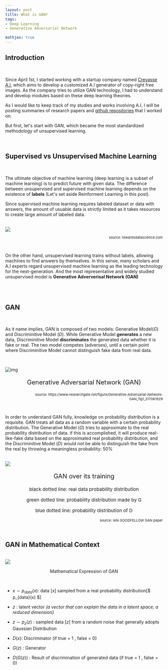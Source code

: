 ```yaml
---
layout: post
title: What is GAN?
tags:
- Deep Learning
- Generative Adversarial Network

mathjax: true
---
```




## Introduction

<br>

Since April 1st, I started working with a startup company named [Crevasse A.I](https://www.crevasse.ai/), which aims to develop a customized A.I generator of copy-right free images. As the company tries to utilize GAN technology, I had to understand and develop modules based on these deep learning theories. 

As I would like to keep track of my studies and works involving A.I, I will be posting summaries of research papers and [github repositories](https://github.com/agdal1125) that I worked on.  

But first, let's start with GAN, which became the most standardized methodology of unsupervised learning. 

<br>

## Supervised vs Unsupervised Machine Learning

<br>

The ultimate objective of machine learning (deep learning is a subset of machine learning) is to predict future with given data. The difference between unsupervised and supervised machine learning depends on the existence of **labels** (Let's set aside Reinforment Learning in this post).

Since supervised machine learning requires labeled dataset or data with answers, the amount of usuable data is strictly limited as it takes resources to create large amount of labeled data.

<br>

<img src="https://cdn-images-1.medium.com/max/1600/1*AZMDyaifxGVdwTV-1BN7kA.png">

<p align="right" style = "font-size: 11px">source: towardsdatascience.com</p>

<br>

On the other hand, unsupervised learning trains without labels, allowing machines to find answers by themselves. In this sense, many scholars and A.I experts regard unsupervised machine learning as the leading technology for the next-generation. And the most representative and widely studied unsupervised model is **Generative Adververisal Network (GAN)**

<br>

<br>

## GAN

 <br>

As it name implies, GAN is composed of two models: Generative Model($G$) and Discriminitive Model ($D$). While Generative Model **generates** a new data, Discriminitive Model **discriminates** the generated data whether it is fake or real. The two model competes (adverses), until a certain point where Discriminitive Model cannot distinguish fake data from real data. 

<br>

![img](https://www.researchgate.net/profile/Emiliano_De_Cristofaro/publication/317061929/figure/fig1/AS:497029693362176@1495512521469/Generative-Adversarial-Network-GAN.png)

 

 

<p align="center" style = "font-size: 20px">Generative Adversarial Network (GAN)</p>
<p align="right" style = "font-size: 11px">source: https://www.researchgate.net/figure/Generative-Adversarial-Network-GAN_fig1_317061929</p>

<br>

In order to understand GAN fully, knowledge on probability distribution is a requisite. GAN treats all data as a random variable with a certain probability distribution. The Generative Model ($G$) tries to approximate to the real probability distribution of data. if this is accomplished, it will produce real-like-fake data based on the approximated real probability distribution, and the Discriminitive Model ($D$) would not be able to distinguish the fake from the real by throwing a meaningless probability: 50%

<br>

<img src="https://t1.daumcdn.net/cfile/tistory/99DD16395B75860434">

<p align="center" style = "font-size: 20px">GAN over its training</p>
<p align="center" style = "font-size: 15px">black dotted line: real data probability distribution</p>
<p align="center" style = "font-size: 15px">green dotted line: probability distribution made by G</p>
<p align="center" style = "font-size: 15px">blue dotted line: probability distribution of D</p>
<p align="right" style = "font-size: 11px">source: IAN GOODFELLOW GAN paper</p>

<br>

## GAN in Mathematical Context

<br>

<img src="https://t1.daumcdn.net/cfile/tistory/99D6D8385B75953909">

<p align="center" style = "font-size: 14px">Mathematical Expression of GAN</p>

<br>

- $x\sim p_{data}(x)$:  data [$x$] sampled from a real probability distribution[$ p_{data}(x) $]

- $z​$ : latent vector *(a vector that can explain the data in a latent space; a reduced dimension)*
- $z \sim p_z(z)$ : sampled data [$z$]  from a random noise that generally adopts Gaussian Distribution
- $D(x)$: Discriminator (if true = 1 ,  false = 0)
- $G(z)​$ : Generator
- $D(G(z))​$ : Result of discrimination of generated data (if true = 1 ,  false = 0)

 <br>

<br>